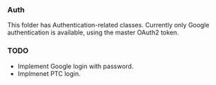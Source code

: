 ### Auth

This folder has Authentication-related classes.
Currently only Google authentication is available, using the master OAuth2 token.

### TODO
- Implement Google login with password.
- Implmenet PTC login.